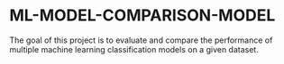 # ML-MODEL-COMPARISON-MODEL
The goal of this project is to evaluate and compare the performance of multiple machine learning classification models on a given dataset.
